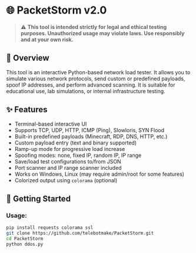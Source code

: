 # 🌐 PacketStorm v2.0

> ⚠️ **This tool is intended strictly for legal and ethical testing purposes. Unauthorized usage may violate laws. Use responsibly and at your own risk.**

## 📖 Overview

This tool is an interactive Python-based network load tester. It allows you to simulate various network protocols, send custom or predefined payloads, spoof IP addresses, and perform advanced scanning. It is suitable for educational use, lab simulations, or internal infrastructure testing.

## ✨ Features

- Terminal-based interactive UI
- Supports TCP, UDP, HTTP, ICMP (Ping), Slowloris, SYN Flood
- Built-in predefined payloads (Minecraft, RDP, DNS, HTTP, etc.)
- Custom payload entry (text and binary supported)
- Ramp-up mode for progressive load increase
- Spoofing modes: none, fixed IP, random IP, IP range
- Save/load test configurations to/from JSON
- Port scanner and IP range scanner included
- Works on Windows, Linux (may require admin/root for some features)
- Colorized output using `colorama` (optional)

## 🚀 Getting Started

### Usage:

```bash
pip install requests colorama ssl 
git clone https://github.com/telebotmake/PacketStorm.git
cd PacketStorm
python ddos.py
